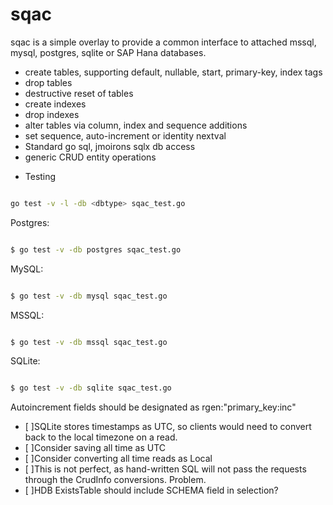 # sqac


sqac is a simple overlay to provide a common interface to attached mssql, mysql, postgres, sqlite or SAP Hana databases.

- create tables, supporting default, nullable, start, primary-key, index tags
- drop tables
- destructive reset of tables
- create indexes
- drop indexes
- alter tables via column, index and sequence additions
- set sequence, auto-increment or identity nextval
- Standard go sql, jmoirons sqlx db access
- generic CRUD entity operations

* Testing

```bash

go test -v -l -db <dbtype> sqac_test.go

```

Postgres:
```bash

$ go test -v -db postgres sqac_test.go

```

MySQL:
```bash

$ go test -v -db mysql sqac_test.go

```

MSSQL:
```bash

$ go test -v -db mssql sqac_test.go

```

SQLite:
```bash

$ go test -v -db sqlite sqac_test.go

```


Autoincrement fields should be designated as rgen:"primary_key:inc"

- [ ]SQLite stores timestamps as UTC, so clients would need to convert back to the local timezone on a read.
- [ ]Consider saving all time as UTC
- [ ]Consider converting all time reads as Local
- [ ]This is not perfect, as hand-written SQL will not pass the requests through the CrudInfo conversions.  Problem.
- [ ]HDB ExistsTable should include SCHEMA field in selection?